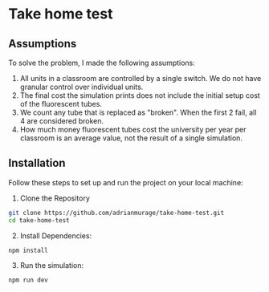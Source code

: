 # Take home test

## Assumptions
To solve the problem, I made the following assumptions:

1. All units in a classroom are controlled by a single switch. We do not have granular control over individual units.
2. The final cost the simulation prints does not include the initial setup cost of the fluorescent tubes.
3. We count any tube that is replaced as "broken". When the first 2 fail, all 4 are considered broken.
4. How much money fluorescent tubes cost the university per year per classroom is an average value, not the result of a single simulation.


## Installation

Follow these steps to set up and run the project on your local machine:

1. Clone the Repository

```bash
git clone https://github.com/adrianmurage/take-home-test.git
cd take-home-test
```

2. Install Dependencies:

```bash
npm install
```

3. Run the simulation:

```bash
npm run dev
```